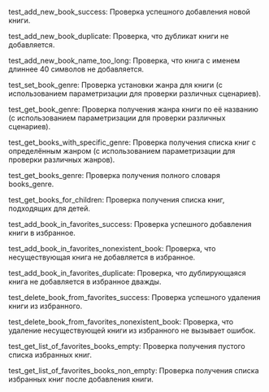 test_add_new_book_success: Проверка успешного добавления новой книги.

test_add_new_book_duplicate: Проверка, что дубликат книги не добавляется.

test_add_new_book_name_too_long: Проверка, что книга с именем длиннее 40 символов не добавляется.

test_set_book_genre: Проверка установки жанра для книги (с использованием параметризации для проверки различных сценариев).

test_get_book_genre: Проверка получения жанра книги по её названию (с использованием параметризации для проверки различных сценариев).

test_get_books_with_specific_genre: Проверка получения списка книг с определённым жанром (с использованием параметризации для проверки различных жанров).

test_get_books_genre: Проверка получения полного словаря books_genre.

test_get_books_for_children: Проверка получения списка книг, подходящих для детей.

test_add_book_in_favorites_success: Проверка успешного добавления книги в избранное.

test_add_book_in_favorites_nonexistent_book: Проверка, что несуществующая книга не добавляется в избранное.

test_add_book_in_favorites_duplicate: Проверка, что дублирующаяся книга не добавляется в избранное дважды.

test_delete_book_from_favorites_success: Проверка успешного удаления книги из избранного.

test_delete_book_from_favorites_nonexistent_book: Проверка, что удаление несуществующей книги из избранного не вызывает ошибок.

test_get_list_of_favorites_books_empty: Проверка получения пустого списка избранных книг.

test_get_list_of_favorites_books_non_empty: Проверка получения списка избранных книг после добавления книги.
